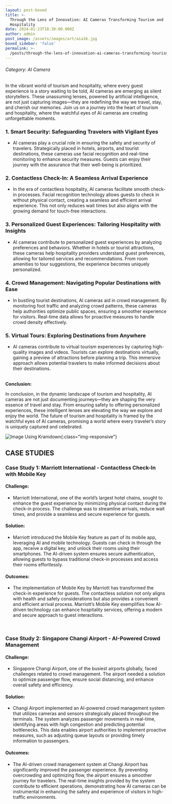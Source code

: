 ```yaml
---
layout: post-boxed
title: >-
  Through the Lens of Innovation: AI Cameras Transforming Tourism and
  Hospitality
date: 2024-01-23T18:30:00.000Z
author: admin
post_image: /assets/images/art/aia16.jpg
boxed_sidebar: 'false'
permalink: >-
  /posts/through-the-lens-of-innovation-ai-cameras-transforming-tourism-and-hospitality
---
```


###### Category: AI Camera

In the vibrant world of tourism and hospitality, where every guest experience is a story waiting to be told, AI cameras are emerging as silent storytellers. These unassuming lenses, powered by artificial intelligence, are not just capturing images—they are redefining the way we travel, stay, and cherish our memories. Join us on a journey into the heart of tourism and hospitality, where the watchful eyes of AI cameras are creating unforgettable moments.

### 1. Smart Security: Safeguarding Travelers with Vigilant Eyes

* AI cameras play a crucial role in ensuring the safety and security of travelers. Strategically placed in hotels, airports, and tourist destinations, these cameras use facial recognition and real-time monitoring to enhance security measures. Guests can enjoy their journey with the assurance that their well-being is prioritized.

### 2. Contactless Check-In: A Seamless Arrival Experience

* In the era of contactless hospitality, AI cameras facilitate smooth check-in processes. Facial recognition technology allows guests to check in without physical contact, creating a seamless and efficient arrival experience. This not only reduces wait times but also aligns with the growing demand for touch-free interactions.

### 3. Personalized Guest Experiences: Tailoring Hospitality with Insights

* AI cameras contribute to personalized guest experiences by analyzing preferences and behaviors. Whether in hotels or tourist attractions, these cameras help hospitality providers understand guest preferences, allowing for tailored services and recommendations. From room amenities to tour suggestions, the experience becomes uniquely personalized.

### 4. Crowd Management: Navigating Popular Destinations with Ease

* In bustling tourist destinations, AI cameras aid in crowd management. By monitoring foot traffic and analyzing crowd patterns, these cameras help authorities optimize public spaces, ensuring a smoother experience for visitors. Real-time data allows for proactive measures to handle crowd density effectively.

### 5. Virtual Tours: Exploring Destinations from Anywhere

* AI cameras contribute to virtual tourism experiences by capturing high-quality images and videos. Tourists can explore destinations virtually, gaining a preview of attractions before planning a trip. This immersive approach allows potential travelers to make informed decisions about their destinations.

<br>
<b>Conclusion:</b>
<p>
In conclusion, in the dynamic landscape of tourism and hospitality, AI cameras are not just documenting journeys—they are shaping the very essence of travel and stay. From ensuring safety to offering personalized experiences, these intelligent lenses are elevating the way we explore and enjoy the world. The future of tourism and hospitality is framed by the watchful eyes of AI cameras, promising a world where every traveler’s story is uniquely captured and celebrated.
</p>

![Image Using Kramdown](/images/assets/art/b16.webp){:class="img-responsive"}

## CASE STUDIES

### Case Study 1: Marriott International - Contactless Check-In with Mobile Key

#### Challenge:

* Marriott International, one of the world’s largest hotel chains, sought to enhance the guest experience by minimizing physical contact during the check-in process. The challenge was to streamline arrivals, reduce wait times, and provide a seamless and secure experience for guests.

#### Solution:

* Marriott introduced the Mobile Key feature as part of its mobile app, leveraging AI and mobile technology. Guests can check in through the app, receive a digital key, and unlock their rooms using their smartphones. The AI-driven system ensures secure authentication, allowing guests to bypass traditional check-in processes and access their rooms effortlessly.

#### Outcomes:

* The implementation of Mobile Key by Marriott has transformed the check-in experience for guests. The contactless solution not only aligns with health and safety considerations but also provides a convenient and efficient arrival process. Marriott’s Mobile Key exemplifies how AI-driven technology can enhance hospitality services, offering a modern and secure approach to guest interactions.

<br>

### Case Study 2: Singapore Changi Airport - AI-Powered Crowd Management

#### Challenge:

* Singapore Changi Airport, one of the busiest airports globally, faced challenges related to crowd management. The airport needed a solution to optimize passenger flow, ensure social distancing, and enhance overall safety and efficiency.

#### Solution:

* Changi Airport implemented an AI-powered crowd management system that utilizes cameras and sensors strategically placed throughout the terminals. The system analyzes passenger movements in real-time, identifying areas with high congestion and predicting potential bottlenecks. This data enables airport authorities to implement proactive measures, such as adjusting queue layouts or providing timely information to passengers.

#### Outcomes:

* The AI-driven crowd management system at Changi Airport has significantly improved the passenger experience. By preventing overcrowding and optimizing flow, the airport ensures a smoother journey for travelers. The real-time insights provided by the system contribute to efficient operations, demonstrating how AI cameras can be instrumental in enhancing the safety and experience of visitors in high-traffic environments.
